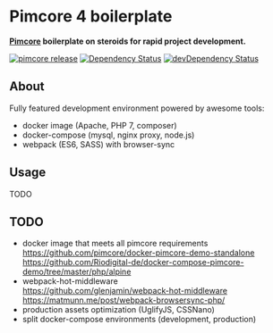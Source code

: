 # Pimcore 4 boilerplate

**[Pimcore](http://www.pimcore.org) boilerplate on steroids for rapid project development.**

[![pimcore release](https://img.shields.io/badge/pimcore-4.6.2-brightgreen.svg)](https://packagist.org/packages/rafalgalka/pimcore-boilerplate)
[![Dependency Status](https://david-dm.org/Hagith/pimcore-boilerplate.svg)](https://david-dm.org/Hagith/pimcore-boilerplate)
[![devDependency Status](https://david-dm.org/Hagith/pimcore-boilerplate/dev-status.svg)](https://david-dm.org/Hagith/pimcore-boilerplate#info=devDependencies)

## About

Fully featured development environment powered by awesome tools:
- docker image (Apache, PHP 7, composer)
- docker-compose (mysql, nginx proxy, node.js)
- webpack (ES6, SASS) with browser-sync

## Usage

TODO

## TODO
- docker image that meets all pimcore requirements  
  https://github.com/pimcore/docker-pimcore-demo-standalone  
  https://github.com/Riodigital-de/docker-compose-pimcore-demo/tree/master/php/alpine
- webpack-hot-middleware  
  https://github.com/glenjamin/webpack-hot-middleware  
  https://matmunn.me/post/webpack-browsersync-php/
- production assets optimization (UglifyJS, CSSNano)
- split docker-compose environments (development, production)
